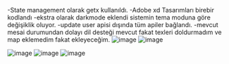 -State management olarak getx kullanıldı.
-Adobe xd Tasarımları birebir kodlandı
-ekstra olarak darkmode eklendi sistemin tema moduna göre değişiklik oluyor.
-update user apisi dışında tüm apiler bağlandı.
-mevcut mesai durumundan dolayı dil desteği mevcut fakat texleri doldurmadım ve map eklemedim fakat ekleyeceğim.
![image](https://user-images.githubusercontent.com/70033188/155021926-17563aa6-39ac-46a7-9077-10c81c3449c6.png)
![image](https://user-images.githubusercontent.com/70033188/155021939-13086b9a-e924-49f1-8fb4-480006dbde92.png)

![image](https://user-images.githubusercontent.com/70033188/155021844-c633f98a-f436-465b-ac2f-95291af95669.png)
![image](https://user-images.githubusercontent.com/70033188/155021879-b18cdf9e-f4f6-4a20-94b8-8474d3081456.png)
![image](https://user-images.githubusercontent.com/70033188/155021907-97dcba10-98c8-47d5-8672-afc9ee9a9d4a.png)
